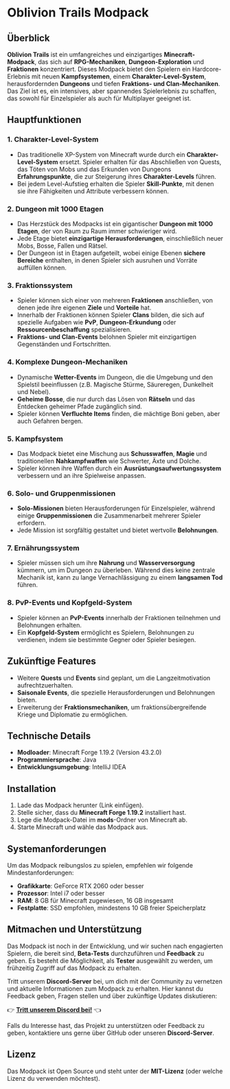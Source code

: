 # **Oblivion Trails Modpack**

## **Überblick**
**Oblivion Trails** ist ein umfangreiches und einzigartiges **Minecraft-Modpack**, das sich auf
**RPG-Mechaniken**, **Dungeon-Exploration** und **Fraktionen** konzentriert. Dieses Modpack bietet den Spielern ein
Hardcore-Erlebnis mit neuen **Kampfsystemen**, einem **Charakter-Level-System**, herausfordernden **Dungeons** und
tiefen **Fraktions- und Clan-Mechaniken**. Das Ziel ist es, ein intensives, aber spannendes Spielerlebnis zu schaffen, das sowohl für 
Einzelspieler als auch für Multiplayer geeignet ist.

## **Hauptfunktionen**
### 1. **Charakter-Level-System**
   - Das traditionelle XP-System von Minecraft wurde durch ein **Charakter-Level-System** ersetzt.
     Spieler erhalten für das Abschließen von Quests, das Töten von Mobs und das Erkunden von Dungeons
     **Erfahrungspunkte**, die zur Steigerung ihres **Charakter-Levels** führen.
   - Bei jedem Level-Aufstieg erhalten die Spieler **Skill-Punkte**, mit denen sie ihre Fähigkeiten und Attribute verbessern können.

### 2. **Dungeon mit 1000 Etagen**
   - Das Herzstück des Modpacks ist ein gigantischer **Dungeon mit 1000 Etagen**, der von Raum zu Raum immer schwieriger wird.
   - Jede Etage bietet **einzigartige Herausforderungen**, einschließlich neuer Mobs, Bosse, Fallen und Rätsel.
   - Der Dungeon ist in Etagen aufgeteilt, wobei einige Ebenen **sichere Bereiche** enthalten, in denen
     Spieler sich ausruhen und Vorräte auffüllen können.

### 3. **Fraktionssystem**
   - Spieler können sich einer von mehreren **Fraktionen** anschließen, von denen jede ihre eigenen **Ziele** und **Vorteile** hat.
   - Innerhalb der Fraktionen können Spieler **Clans** bilden, die sich auf spezielle Aufgaben wie
     **PvP**, **Dungeon-Erkundung** oder **Ressourcenbeschaffung** spezialisieren.
   - **Fraktions- und Clan-Events** belohnen Spieler mit einzigartigen Gegenständen und Fortschritten.

### 4. **Komplexe Dungeon-Mechaniken**
   - Dynamische **Wetter-Events** im Dungeon, die die Umgebung und den Spielstil beeinflussen
     (z.B. Magische Stürme, Säureregen, Dunkelheit und Nebel).
   - **Geheime Bosse**, die nur durch das Lösen von **Rätseln** und das Entdecken geheimer Pfade zugänglich sind.
   - Spieler können **Verfluchte Items** finden, die mächtige Boni geben, aber auch Gefahren bergen.

### 5. **Kampfsystem**
   - Das Modpack bietet eine Mischung aus **Schusswaffen**, **Magie** und
     traditionellen **Nahkampfwaffen** wie Schwerter, Äxte und Dolche.
   - Spieler können ihre Waffen durch ein **Ausrüstungsaufwertungssystem** verbessern und
     an ihre Spielweise anpassen.

### 6. **Solo- und Gruppenmissionen**
   - **Solo-Missionen** bieten Herausforderungen für Einzelspieler, während
     einige **Gruppenmissionen** die Zusammenarbeit mehrerer Spieler erfordern.
   - Jede Mission ist sorgfältig gestaltet und bietet wertvolle **Belohnungen**.

### 7. **Ernährungssystem**
   - Spieler müssen sich um ihre **Nahrung** und **Wasserversorgung** kümmern, um im Dungeon zu überleben.
     Während dies keine zentrale Mechanik ist, kann zu lange Vernachlässigung zu einem **langsamen Tod** führen.

### 8. **PvP-Events und Kopfgeld-System**
   - Spieler können an **PvP-Events** innerhalb der Fraktionen teilnehmen und Belohnungen erhalten.
   - Ein **Kopfgeld-System** ermöglicht es Spielern, Belohnungen zu verdienen, indem sie bestimmte Gegner oder Spieler besiegen.

## **Zukünftige Features**
- Weitere **Quests** und **Events** sind geplant, um die Langzeitmotivation aufrechtzuerhalten.
- **Saisonale Events**, die spezielle Herausforderungen und Belohnungen bieten.
- Erweiterung der **Fraktionsmechaniken**, um fraktionsübergreifende Kriege und Diplomatie zu ermöglichen.

## **Technische Details**
- **Modloader**: Minecraft Forge 1.19.2 (Version 43.2.0)
- **Programmiersprache**: Java
- **Entwicklungsumgebung**: IntelliJ IDEA

## **Installation**
1. Lade das Modpack herunter (Link einfügen).
2. Stelle sicher, dass du **Minecraft Forge 1.19.2** installiert hast.
3. Lege die Modpack-Datei im **mods**-Ordner von Minecraft ab.
4. Starte Minecraft und wähle das Modpack aus.

## **Systemanforderungen**
Um das Modpack reibungslos zu spielen, empfehlen wir folgende Mindestanforderungen:
- **Grafikkarte**: GeForce RTX 2060 oder besser
- **Prozessor**: Intel i7 oder besser
- **RAM**: 8 GB für Minecraft zugewiesen, 16 GB insgesamt
- **Festplatte**: SSD empfohlen, mindestens 10 GB freier Speicherplatz

## **Mitmachen und Unterstützung**
Das Modpack ist noch in der Entwicklung, und wir suchen nach engagierten Spielern, die bereit sind, **Beta-Tests** durchzuführen
und **Feedback** zu geben. Es besteht die Möglichkeit, als **Tester** ausgewählt zu werden, um frühzeitig Zugriff auf das Modpack zu erhalten.

Tritt unserem **Discord-Server** bei, um dich mit der Community zu vernetzen und aktuelle Informationen zum Modpack zu erhalten. 
Hier kannst du Feedback geben, Fragen stellen und über zukünftige Updates diskutieren:

👉 **[Tritt unserem Discord bei!](https://discord.gg/oblivion-trials)** 👈

Falls du Interesse hast, das Projekt zu unterstützen oder Feedback zu geben, kontaktiere uns gerne über GitHub oder unseren **Discord-Server**.

## **Lizenz**
Das Modpack ist Open Source und steht unter der **MIT-Lizenz** (oder welche Lizenz du verwenden möchtest).
